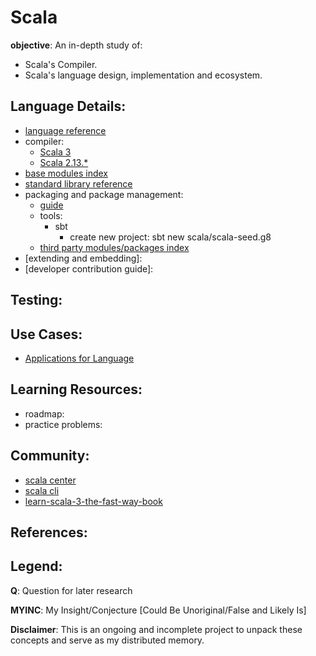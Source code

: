 # Scala

**objective**: An in-depth study of:
- Scala's Compiler.
- Scala's language design, implementation and ecosystem.

## Language Details: 
- [language reference](https://docs.scala-lang.org/scala3/reference/)
- compiler:
    - [Scala 3](https://github.com/scala/scala3)
    - [Scala 2.13.*](https://github.com/scala/scala)
- [base modules index](https://scala-lang.org/api/3.x/e)
- [standard library reference](https://www.scala-lang.org/api/current/index.html)
- packaging and package management:
    - [guide](https://www.baeldung.com/scala/package-app)
    - tools:
        - sbt
            - create new project: sbt new scala/scala-seed.g8
    - [third party modules/packages index](https://index.scala-lang.org/)
- [extending and embedding]:
- [developer contribution guide]:

## Testing:

## Use Cases:
- [Applications for Language]()

## Learning Resources:
- roadmap:
- practice problems:


## Community:
- [scala center](https://scala.epfl.ch/)
- [scala cli](https://index.scala-lang.org/virtuslab/scala-cli)
- [learn-scala-3-the-fast-way-book](https://alvinalexander.com/scala/learn-scala-3-the-fast-way-book/)


## References:

## Legend:
**Q**: Question for later research

**MYINC**: My Insight/Conjecture [Could Be Unoriginal/False and Likely Is]

**Disclaimer**: This is an ongoing and incomplete project to unpack these concepts and serve as my distributed memory.

